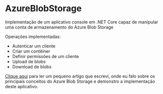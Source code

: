 # AzureBlobStorage
Implementação de um aplicativo console em .NET Core capaz de manipular uma conta de armazenamento do Azure Blob Storage

Operações implementadas:
* Autenticar um cliente
* Criar um contêiner
* Definir permissões de um cliente
* Upload de blobs
* Download de blobs

[Clique aqui](https://medium.com/@magomes/azure-blob-storage-armazenamento-de-dados-n%C3%A3o-estruturados-manipulando-blobs-com-net-core-166546617a9f) para ler um pequeno artigo que escrevi, onde eu falo sobre os principais conceitos do Azure Blob Storage e demonstro a implementação deste aplicativo.
